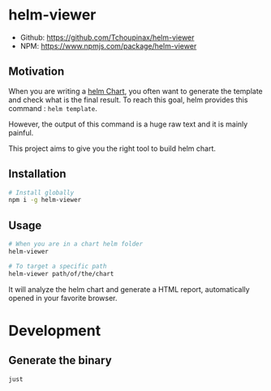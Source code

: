 # helm-viewer

- Github: https://github.com/Tchoupinax/helm-viewer
- NPM: https://www.npmjs.com/package/helm-viewer

## Motivation

When you are writing a [helm Chart](https://helm.sh/docs/topics/charts/), you often want to generate the template and check what is the final result. To reach this goal, helm provides this command : `helm template`.

However, the output of this command is a huge raw text and it is mainly painful.

This project aims to give you the right tool to build helm chart.

## Installation

```bash
# Install globally
npm i -g helm-viewer
```

## Usage

```bash
# When you are in a chart helm folder
helm-viewer

# To target a specific path
helm-viewer path/of/the/chart
```

It will analyze the helm chart and generate a HTML report, automatically opened in your favorite browser.


# Development
## Generate the binary

```
just
```

